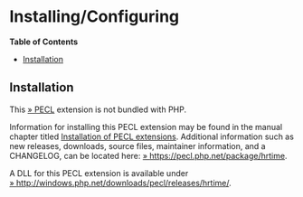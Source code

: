 Installing/Configuring
======================

**Table of Contents**

-   [Installation](/hrtime/setup.html#Installation)

Installation
------------

This <a href="https://pecl.php.net/" class="link external">» PECL</a>
extension is not bundled with PHP.

Information for installing this PECL extension may be found in the
manual chapter titled
<a href="/install/pecl.html" class="link">Installation of PECL extensions</a>.
Additional information such as new releases, downloads, source files,
maintainer information, and a CHANGELOG, can be located here:
<a href="https://pecl.php.net/package/hrtime" class="link external">» https://pecl.php.net/package/hrtime</a>.

A DLL for this PECL extension is available under
<a href="http://windows.php.net/downloads/pecl/releases/hrtime/" class="link external">» http://windows.php.net/downloads/pecl/releases/hrtime/</a>.
